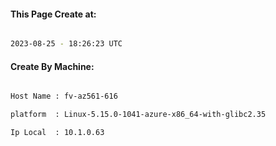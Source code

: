 
   
#### This Page Create at:

```bash

2023-08-25 - 18:26:23 UTC

```

#### Create By Machine:

```bash

Host Name : fv-az561-616

platform  : Linux-5.15.0-1041-azure-x86_64-with-glibc2.35

Ip Local  : 10.1.0.63

```


